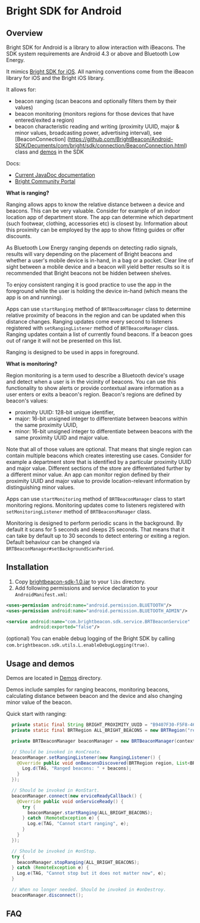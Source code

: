 # Bright SDK for Android #

## Overview ##

Bright SDK for Android is a library to allow interaction with iBeacons. The SDK system requirements are Android 4.3 or above and Bluetooth Low Energy.

It mimics [Bright SDK for iOS](https://github.com/BrightBeacon/iOS-SDK.git). All naming conventions come from the iBeacon library for iOS and the Bright iOS library.

It allows for:
- beacon ranging (scan beacons and optionally filters them by their values)
- beacon monitoring (monitors regions for those devices that have entered/exited a region)
- beacon characteristic reading and writing (proximity UUID, major & minor values, broadcasting power, advertising interval), see [BeaconConnection] (https://github.com/BrightBeacon/Android-SDK/Decuments/com/bright/sdk/connection/BeaconConnection.html) class and [demos](https://github.com/BrightBeacon/Android-SDK/tree/master/Examples) in the SDK

Docs: 
 - [Current JavaDoc documentation](https://github.com/BrightBeacon/Android-SDK/Decuments/)
 - [Bright Community Portal](http://brtbeacon.com)

**What is ranging?**

Ranging allows apps to know the relative distance between a device and beacons. This can be very valuable. Consider for example of an indoor location app of department store. The app can determine which department (such footwear, clothing, accessories etc) is closest by. Information about this proximity can be employed by the app to show fitting guides or offer discounts.

As Bluetooth Low Energy ranging depends on detecting radio signals, results will vary depending on the placement of Bright beacons and whether a user's mobile device is in-hand, in a bag or a pocket. Clear line of sight between a mobile device and a beacon will yield better results so it is recommended that Bright beacons not be hidden between shelves.

To enjoy consistent ranging it is good practice to use the app in the foreground while the user is holding the device in-hand (which means the app is on and running).

Apps can use `startRanging` method of `BRTBeaconManager` class to determine relative proximity of beacons in the region and can be updated when this distance changes. Ranging updates come every second to listeners registered with `setRangingListener` method of `BRTBeaconManager` class. Ranging updates contain a list of currently found beacons. If a beacon goes out of range it will not be presented on this list.

Ranging is designed to be used in apps in foreground.

**What is monitoring?**

Region monitoring is a term used to describe a Bluetooth device's usage and  detect when a user is in the vicinity of beacons. You can use this functionality to show alerts or provide contextual aware information as a user enters or exits  a beacon's region. Beacon's regions are defined by beacon's values:

- proximity UUID: 128-bit unique identifier,
- major: 16-bit unsigned integer to differentiate between beacons within the same proximity UUID,
- minor: 16-bit unsigned integer to differentiate between beacons with the same proximity UUID and major value.

Note that all of those values are optional. That means that single region can contain multiple beacons which creates interesting use cases. Consider for example a department store that is identified by a particular proximity UUID and major value. Different sections of the store are differentiated further by a different minor value. An app can monitor region defined by their proximity UUID and major value to provide location-relevant information by distinguishing minor values.

Apps can use `startMonitoring` method of `BRTBeaconManager` class to start monitoring regions. Monitoring updates come to listeners registered with `setMonitoringListener` method of `BRTBeaconsManager` class.

Monitoring is designed to perform periodic scans in the background. By default it scans for 5 seconds and sleeps 25 seconds. That means that it can take by default up to 30 seconds to detect entering or exiting a region. Default behaviour can be changed via `BRTBeaconManager#setBackgroundScanPeriod`.

## Installation ##

1. Copy [brightbeacon-sdk-1.0.jar](https://github.com/BrightBeacon/Android-SDK/tree/master/BrightSDK/brightbeacon-sdk-1.0.jar) to your `libs` directory.
2. Add following permissions and service declaration to your `AndroidManifest.xml`:

```xml
<uses-permission android:name="android.permission.BLUETOOTH"/>
<uses-permission android:name="android.permission.BLUETOOTH_ADMIN"/>
```

```xml
<service android:name="com.brightbeacon.sdk.service.BRTBeaconService"
         android:exported="false"/>
```
(optional) You can enable debug logging of the Bright SDK by calling `com.brightbeacon.sdk.utils.L.enableDebugLogging(true)`.

## Usage and demos ##

Demos are located in [Demos](https://github.com/BrightBeacon/Android-SDK/tree/master/Examples) directory. 

Demos include samples for ranging beacons, monitoring beacons, calculating distance between beacon and the device and also changing minor value of the beacon.

Quick start with ranging:

```java
  private static final String BRIGHT_PROXIMITY_UUID = "B9407F30-F5F8-466E-AFF9-25556B57FE6D";
  private static final BRTRegion ALL_BRIGHT_BEACONS = new BRTRegion("regionId", BRIGHT_PROXIMITY_UUID, null, null);

  private BRTBeaconManager beaconManager = new BRTBeaconManager(context);

  // Should be invoked in #onCreate.
  beaconManager.setRangingListener(new RangingListener() {
    @Override public void onBeaconsDiscovered(BRTRegion region, List<BRTBeacon> beacons) {
      Log.d(TAG, "Ranged beacons: " + beacons);
    }
  });

  // Should be invoked in #onStart.
  beaconManager.connect(new erviceReadyCallback() {
    @Override public void onServiceReady() {
      try {
        beaconManager.startRanging(ALL_BRIGHT_BEACONS);
      } catch (RemoteException e) {
        Log.e(TAG, "Cannot start ranging", e);
      }
    }
  });

  // Should be invoked in #onStop.
  try {
    beaconManager.stopRanging(ALL_BRIGHT_BEACONS);
  } catch (RemoteException e) {
    Log.e(TAG, "Cannot stop but it does not matter now", e);
  }

  // When no longer needed. Should be invoked in #onDestroy.
  beaconManager.disconnect();
```

## FAQ ##
